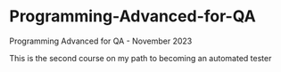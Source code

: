 # Programming-Advanced-for-QA
Programming Advanced for QA - November 2023

Тhis is the second course on my path to becoming an automated tester
